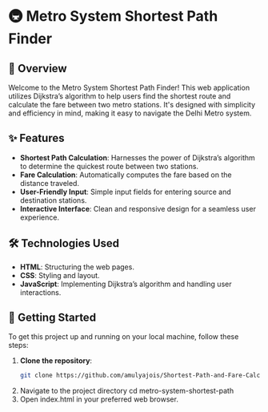 # 🚇 Metro System Shortest Path Finder

## 🌟 Overview
Welcome to the Metro System Shortest Path Finder! This web application utilizes Dijkstra’s algorithm to help users find the shortest route and calculate the fare between two metro stations. It's designed with simplicity and efficiency in mind, making it easy to navigate the Delhi Metro system.

## ✨ Features
- **Shortest Path Calculation**: Harnesses the power of Dijkstra’s algorithm to determine the quickest route between two stations.
- **Fare Calculation**: Automatically computes the fare based on the distance traveled.
- **User-Friendly Input**: Simple input fields for entering source and destination stations.
- **Interactive Interface**: Clean and responsive design for a seamless user experience.

## 🛠️ Technologies Used
- **HTML**: Structuring the web pages.
- **CSS**: Styling and layout.
- **JavaScript**: Implementing Dijkstra’s algorithm and handling user interactions.

## 🚀 Getting Started
To get this project up and running on your local machine, follow these steps:

1. **Clone the repository**:
   ```sh
   git clone https://github.com/amulyajois/Shortest-Path-and-Fare-Calculator-for-Delhi-Metro.git
2. Navigate to the project directory
   cd metro-system-shortest-path
3. Open index.html in your preferred web browser.
